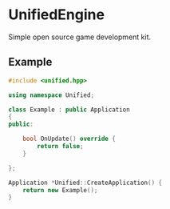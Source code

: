 # UnifiedEngine
Simple open source game development kit.

## Example
```cpp
#include <unified.hpp>

using namespace Unified;

class Example : public Application
{
public:

    bool OnUpdate() override {
        return false;
    }

};

Application *Unified::CreateApplication() {
    return new Example();
}
```